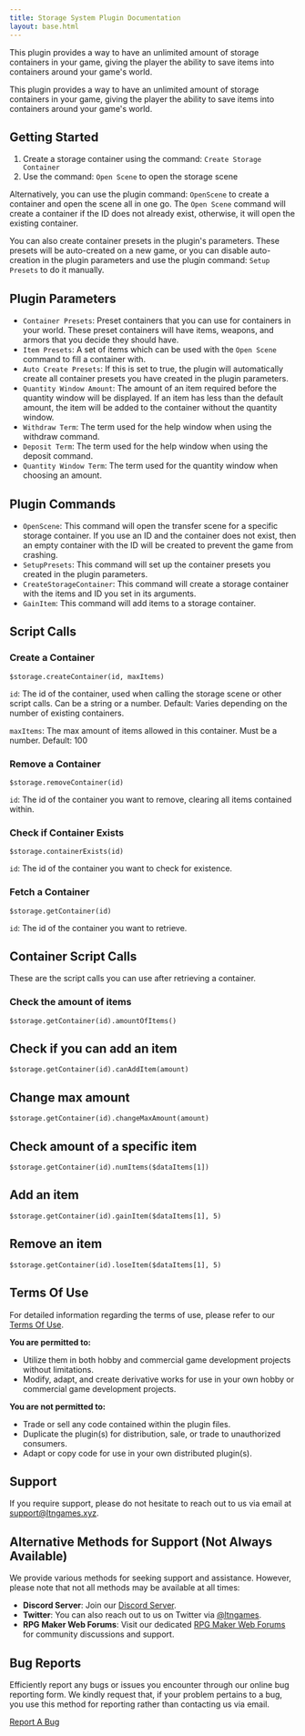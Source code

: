 ```yaml
---
title: Storage System Plugin Documentation
layout: base.html
---
```


 This plugin provides a way to have an unlimited amount of storage containers
 in your game, giving the player the ability to save items into containers
 around your game's world.

This plugin provides a way to have an unlimited amount of storage containers in your game, giving the player the ability to save items into containers around your game's world.

## Getting Started

1. Create a storage container using the command: `Create Storage Container`
2. Use the command: `Open Scene` to open the storage scene

Alternatively, you can use the plugin command: `OpenScene` to create a container and open the scene all in one go. The `Open Scene` command will create a container if the ID does not already exist, otherwise, it will open the existing container.

You can also create container presets in the plugin's parameters. These presets will be auto-created on a new game, or you can disable auto-creation in the plugin parameters and use the plugin command: `Setup Presets` to do it manually.

## Plugin Parameters

- `Container Presets`: Preset containers that you can use for containers in your world. These preset containers will have items, weapons, and armors that you decide they should have.
- `Item Presets`: A set of items which can be used with the `Open Scene` command to fill a container with.
- `Auto Create Presets`: If this is set to true, the plugin will automatically create all container presets you have created in the plugin parameters.
- `Quantity Window Amount`: The amount of an item required before the quantity window will be displayed. If an item has less than the default amount, the item will be added to the container without the quantity window.
- `Withdraw Term`: The term used for the help window when using the withdraw command.
- `Deposit Term`: The term used for the help window when using the deposit command.
- `Quantity Window Term`: The term used for the quantity window when choosing an amount.

## Plugin Commands

- `OpenScene`: This command will open the transfer scene for a specific storage container. If you use an ID and the container does not exist, then an empty container with the ID will be created to prevent the game from crashing.
- `SetupPresets`: This command will set up the container presets you created in the plugin parameters.
- `CreateStorageContainer`: This command will create a storage container with the items and ID you set in its arguments.
- `GainItem`: This command will add items to a storage container.



## Script Calls

### Create a Container
```
$storage.createContainer(id, maxItems)
```

`id`: The id of the container, used when calling the storage scene or other script calls. Can be a string or a number.
Default: Varies depending on the number of existing containers.

`maxItems`: The max amount of items allowed in this container. Must be a number.
Default: 100

### Remove a Container

```
$storage.removeContainer(id)
```
`id`: The id of the container you want to remove, clearing all items contained within.

### Check if Container Exists
```
$storage.containerExists(id)
```
`id`: The id of the container you want to check for existence.

### Fetch a Container
```
$storage.getContainer(id)
```
`id`: The id of the container you want to retrieve.


## Container Script Calls
These are the script calls you can use after retrieving a container.

### Check the amount of items
```
$storage.getContainer(id).amountOfItems()
```

## Check if you can add an item
```
$storage.getContainer(id).canAddItem(amount)
```

## Change max amount
```
$storage.getContainer(id).changeMaxAmount(amount)
```

## Check amount of a specific item
```
$storage.getContainer(id).numItems($dataItems[1])
```

## Add an item
```
$storage.getContainer(id).gainItem($dataItems[1], 5)
```

## Remove an item
```
$storage.getContainer(id).loseItem($dataItems[1], 5)
```

## Terms Of Use

For detailed information regarding the terms of use, please refer to our [Terms Of Use](https://ltngames.xyz/terms-of-use.html).

**You are permitted to:**
- Utilize them in both hobby and commercial game development projects without limitations.
- Modify, adapt, and create derivative works for use in your own hobby or commercial game development projects.

**You are not permitted to:**
- Trade or sell any code contained within the plugin files.
- Duplicate the plugin(s) for distribution, sale, or trade to unauthorized consumers.
- Adapt or copy code for use in your own distributed plugin(s).

## Support

If you require support, please do not hesitate to reach out to us via email at [support@ltngames.xyz](mailto:support@ltngames.xyz).

## Alternative Methods for Support (Not Always Available)

We provide various methods for seeking support and assistance. However, please note that not all methods may be available at all times:

- **Discord Server**: Join our [Discord Server](https://discord.gg/3hxjESk).
- **Twitter**: You can also reach out to us on Twitter via [@ltngames](https://twitter.com/ltngames).
- **RPG Maker Web Forums**: Visit our dedicated [RPG Maker Web Forums](https://forums.rpgmakerweb.com/members/ltngames.86027/) for community discussions and support.

## Bug Reports

Efficiently report any bugs or issues you encounter through our online bug reporting form. We kindly request that, if your problem pertains to a bug, you use this method for reporting rather than contacting us via email.

[Report A Bug](https://ltngames.xyz/report-a-bug.html)
